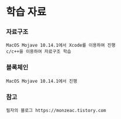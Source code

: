 # 학습 자료

### 자료구조

<pre><code>MacOS Mojave 10.14.1에서 Xcode를 이용하여 진행
c/c++을 이용하여 자료구조 학습</code></pre>

### 블록체인

<pre><code>MacOS Mojave 10.14.1에서 진행</code></pre>

### 참고

<pre><code>필자의 블로그 https://monzeac.tistory.com<pre><code>
